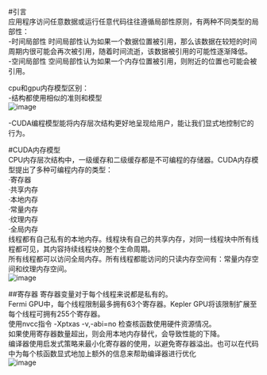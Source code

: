 #引言  
应用程序访问任意数据或运行任意代码往往遵循局部性原则，有两种不同类型的局部性：  
-时间局部性  时间局部性认为如果一个数据位置被引用，那么该数据在较短的时间周期内很可能会再次被引用，随着时间流逝，该数据被引用的可能性逐渐降低。  
-空间局部性  空间局部性认为如果一个内存位置被引用，则附近的位置也可能会被引用。  

cpu和gpu内存模型区别：  
-结构都使用相似的准则和模型  
![image](https://github.com/wustjie/cuda/assets/34996802/69b8ee7d-d99c-4d11-8426-5ff4d360aa89)  

-CUDA编程模型能将内存层次结构更好地呈现给用户，能让我们显式地控制它的行为。

#CUDA内存模型  
CPU内存层次结构中，一级缓存和二级缓存都是不可编程的存储器。CUDA内存模型提出了多种可编程内存的类型：  
·寄存器  
·共享内存  
·本地内存   
·常量内存  
·纹理内存  
·全局内存  
线程都有自己私有的本地内存。线程块有自己的共享内存，对同一线程块中所有线程都可见，其内容持续线程块的整个生命周期。  
所有线程都可以访问全局内存。所有线程都能访问的只读内存空间有：常量内存空间和纹理内存空间。  
![image](https://github.com/wustjie/cuda/assets/34996802/87e84522-5414-43ea-b872-27e878769438)  

##寄存器
寄存器变量对于每个线程来说都是私有的。  
Fermi GPU中，每个线程限制最多拥有63个寄存器。Kepler GPU将该限制扩展至每个线程可拥有255个寄存器。  
使用nvcc指令 -Xptxas -v,-abi=no 检查核函数使用硬件资源情况。  
如果使用寄存器数量超出，则会用本地内存替代，会导致性能的下降。  
编译器使用启发式策略来最小化寄存器的使用，以避免寄存器溢出。也可以在代码中为每个核函数显式地加上额外的信息来帮助编译器进行优化  
![image](https://github.com/wustjie/cuda/assets/34996802/a892b817-141e-41e2-b85c-839f51251fa6)  
